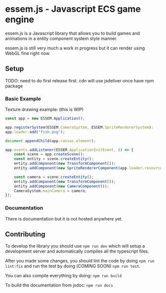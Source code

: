 # essem.js - Javascript ECS game engine

essem.js is a Javascript library that allows you to build games and animations in a
entity component system style manner.

essem.js is still very much a work in progress but it can render using WebGL fine right now.

## Setup

TODO: need to do first release first. cdn will use jsdeliver once have npm package

### Basic Example

Texture drawing example: (this is WIP)

```js
const app = new ESSEM.Application();

app.registerSystem(ESSEM.CameraSystem, ESSEM.SpriteRendererSystem):
app.loader.add("fish.png");

document.appendChild(app.canvas.element);

app.events.addListener(ESSEM.ApplicationInitEvent, () => {
    const scene = app.createScene();
    const entity = scene.createEntity();
    entity.addComponent(new TransformComponent());
    entity.addComponent(new SpriteRendererComponent(app.loader.resources["fish.png"]));

    const camera = scene.createEntity();
    entity.addComponent(new TransformComponent());
    entity.addComponent(new CameraComponent());
    CameraSystem.mainCamera = camera;
});
```

### Documentation

There is documentation but it is not hosted anywhere yet.

## Contributing

To develop the library you should use `npm run dev` which will setup a development server
and automatically compiles all the typescript files.

After you made some changes, you should lint the code by doing `npm run lint:fix` and run
the test by doing (COMING SOON) `npm run test`.

You can also compile everything by doing: `npm run build`

To build the documentation from jsdoc: `npm run docs`

